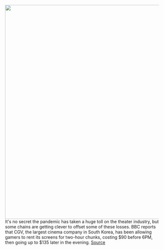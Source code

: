 <img src='https://cdn.vox-cdn.com/thumbor/zJDDgNKLFt7PRbSIBIsCz2dRFIs=/0x0:750x566/1200x800/filters:focal(315x223:435x343)/cdn.vox-cdn.com/uploads/chorus_image/image/68803746/0000006645024004451024264.0.jpg' width='700px' /><br/>
It's no secret the pandemic has taken a huge toll on the theater industry, but some chains are getting clever to offset some of these losses. BBC reports that CGV, the largest cinema company in South Korea, has been allowing gamers to rent its screens for two-hour chunks, costing $90 before 6PM, then going up to $135 later in the evening.
<a href='https://www.theverge.com/2021/2/11/22278096/cgv-theater-screens-rental-gaming-azitx-south-korea-pandemic'> Source <a/>